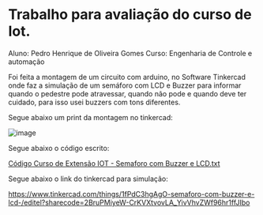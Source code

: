 # Trabalho para avaliação do curso de Iot.
 Aluno: Pedro Henrique de Oliveira Gomes
 Curso: Engenharia de Controle e automação
 
 Foi feita a montagem de um circuito com arduino, no Software Tinkercad onde faz a simulação de um semáforo com LCD e Buzzer para informar quando o pedestre pode atravessar, quando não pode e quando deve ter cuidado, para isso usei buzzers com tons diferentes.
  
 Segue abaixo um print da montagem no tinkercad:
 
 ![image](https://user-images.githubusercontent.com/111025893/193410311-39c14b1c-1c62-46ab-9905-b06abdbacc14.png)
  
 Segue abaixo o código escrito:
 
[Código Curso de Extensão IOT - Semaforo com Buzzer e LCD.txt](https://github.com/pedroogh/Iot_Edge_Una/files/9690356/Codigo.Curso.de.Extensao.IOT.-.Semaforo.com.Buzzer.e.LCD.txt)

Segue abaixo o link do tinkercad para simulação:

https://www.tinkercad.com/things/1fPdC3hgAgO-semaforo-com-buzzer-e-lcd-/editel?sharecode=2BruPMiyeW-CrKVXtvovLA_YivVhvZWf96hr1ffJIbo
